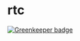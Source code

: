 # rtc

[![Greenkeeper badge](https://badges.greenkeeper.io/byNikx/rtc.svg)](https://greenkeeper.io/)

